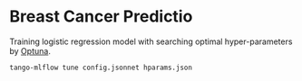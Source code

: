 # Breast Cancer Predictio

Training logistic regression model with searching optimal hyper-parameters by [Optuna](https://optuna.org/).

```bash
tango-mlflow tune config.jsonnet hparams.json
```
